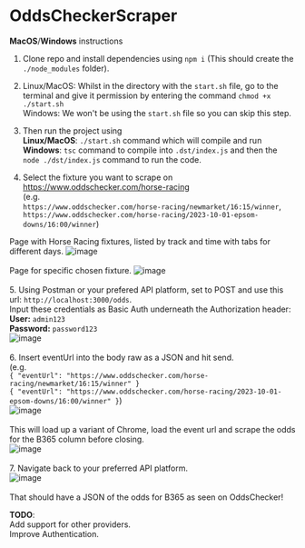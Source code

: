 # OddsCheckerScraper
**MacOS**/**Windows** instructions

1. Clone repo and install dependencies using `npm i` (This should create the `./node_modules` folder).
2. Linux/MacOS: Whilst in the directory with the `start.sh` file, go to the terminal and give it permission by entering the command `chmod +x ./start.sh`\
   Windows: We won't be using the `start.sh` file so you can skip this step.
3. Then run the project using\
   **Linux/MacOS**: `./start.sh` command which will compile and run\
   **Windows**: `tsc` command to compile into `.dst/index.js` and then the `node ./dst/index.js` command to run the code.

4. Select the fixture you want to scrape on https://www.oddschecker.com/horse-racing \
(e.g. \
`https://www.oddschecker.com/horse-racing/newmarket/16:15/winner`,\
`https://www.oddschecker.com/horse-racing/2023-10-01-epsom-downs/16:00/winner`)

Page with Horse Racing fixtures, listed by track and time with tabs for different days.
![image](https://github.com/AbishakeSrithar/OddsCheckerScraper/assets/67220345/9b705211-942f-480c-ab83-20ef6b9acc97)\
\
Page for specific chosen fixture.
![image](https://github.com/AbishakeSrithar/OddsCheckerScraper/assets/67220345/a2f1cdd3-1a43-4076-a9c6-bbf499ddb297)\
\
5. Using Postman or your prefered API platform, set to POST and use this url: `http://localhost:3000/odds`.\
Input these credentials as Basic Auth underneath the Authorization header:\
**User:** `admin123`\
**Password:** `password123`\
![image](https://github.com/AbishakeSrithar/OddsCheckerScraper/assets/67220345/03a64950-6652-4ad1-a0f9-f6269db290db)\
\
6. Insert eventUrl into the body raw as a JSON and hit send.\
(e.g. \
`{
"eventUrl": "https://www.oddschecker.com/horse-racing/newmarket/16:15/winner"
}`\
`{
"eventUrl": "https://www.oddschecker.com/horse-racing/2023-10-01-epsom-downs/16:00/winner"
}`)
\
![image](https://github.com/AbishakeSrithar/OddsCheckerScraper/assets/67220345/38e15238-0bbe-4e33-b206-f5761f670fb4)\
\
This will load up a variant of Chrome, load the event url and scrape the odds for the B365 column before closing.\
![image](https://github.com/AbishakeSrithar/OddsCheckerScraper/assets/67220345/67001313-8f88-4518-a8d0-1c83698f8b02)\
\
7. Navigate back to your preferred API platform.\
![image](https://github.com/AbishakeSrithar/OddsCheckerScraper/assets/67220345/0cb66443-07b8-4659-b524-77fb76c17849)\
\
That should have a JSON of the odds for B365 as seen on OddsChecker!

**TODO**:\
Add support for other providers.\
Improve Authentication.

